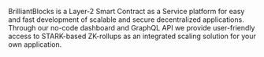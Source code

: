 BrilliantBlocks is a Layer-2 Smart Contract as a Service platform for easy and fast development of scalable and secure decentralized applications. Through our no-code dashboard and GraphQL API we provide user-friendly access to STARK-based ZK-rollups as an integrated scaling solution for your own application.
